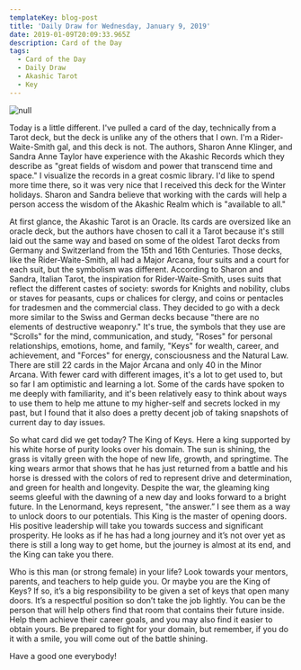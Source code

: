 ```yaml
---
templateKey: blog-post
title: 'Daily Draw for Wednesday, January 9, 2019'
date: 2019-01-09T20:09:33.965Z
description: Card of the Day
tags:
  - Card of the Day
  - Daily Draw
  - Akashic Tarot
  - Key
---
```

![null](/img/img_9342.jpg)

Today is a little different. I've pulled a card of the day, technically from a Tarot deck, but the deck is unlike any of the others that I own. I'm a Rider-Waite-Smith gal, and this deck is not. The authors, Sharon Anne Klinger, and Sandra Anne Taylor have experience with the Akashic Records which they describe as "great fields of wisdom and power that transcend time and space." I visualize the records in a great cosmic library. I'd like to spend more time there, so it was very nice that I received this deck for the Winter holidays. Sharon and Sandra believe that working with the cards will help a person access the wisdom of the Akashic Realm which is "available to all."

At first glance, the Akashic Tarot is an Oracle. Its cards are oversized like an oracle deck, but the authors have chosen to call it a Tarot because it's still laid out the same way and based on some of the oldest Tarot decks from Germany and Switzerland from the 15th and 16th Centuries. Those decks, like the Rider-Waite-Smith, all had a Major Arcana, four suits and a court for each suit, but the symbolism was different. According to Sharon and Sandra, Italian Tarot, the inspiration for Rider-Waite-Smith, uses suits that reflect the different castes of society: swords for Knights and nobility, clubs or staves for peasants, cups or chalices for clergy, and coins or pentacles for tradesmen and the commercial class. They decided to go with a deck more similar to the Swiss and German decks because "there are no elements of destructive weaponry." It's true, the symbols that they use are "Scrolls" for the mind, communication, and study, "Roses" for personal relationships, emotions, home, and family, "Keys" for wealth, career, and achievement, and "Forces" for energy, consciousness and the Natural Law. There are still 22 cards in the Major Arcana and only 40 in the Minor Arcana.  With fewer card with different images, it's a lot to get used to, but so far I am optimistic and learning a lot. Some of the cards have spoken to me deeply with familiarity, and it's been relatively easy to think about ways to use them to help me attune to my higher-self and secrets locked in my past, but I found that it also does a pretty decent job of taking snapshots of current day to day issues. 

So what card did we get today? The King of Keys. Here a king supported by his white horse of purity looks over his domain. The sun is shining, the grass is vitally green with the hope of new life, growth, and springtime. The king wears armor that shows that he has just returned from a battle and his horse is dressed with the colors of red to represent drive and determination, and green for health and longevity. Despite the war, the gleaming king seems gleeful with the dawning of a new day and looks forward to a bright future. In the Lenormand, keys represent, "the answer.” I see them as a way to unlock doors to our potentials. This King is the master of opening doors. His positive leadership will take you towards success and significant prosperity. He looks as if he has had a long journey and it’s not over yet as there is still a long way to get home, but the journey is almost at its end,  and the King can take you there.

Who is this man (or strong female) in your life? Look towards your mentors, parents, and teachers to help guide you. Or maybe you are the King of Keys? If so, it’s a big responsibility to be given a set of keys that open many doors. It’s a respectful position so don’t take the job lightly. You can be the person that will help others find that room that contains their future inside. Help them achieve their career goals, and you may also find it easier to obtain yours. Be prepared to fight for your domain, but remember, if you do it with a smile, you will come out of the battle shining. 

Have a good one everybody!
